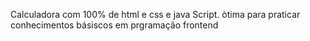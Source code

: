 Calculadora com 100% de html e css e java Script.
òtima para praticar conhecimentos básiscos em prgramação frontend
